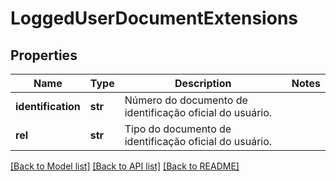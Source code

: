 # LoggedUserDocumentExtensions

## Properties
Name | Type | Description | Notes
------------ | ------------- | ------------- | -------------
**identification** | **str** | Número do documento de identificação oficial do usuário. | 
**rel** | **str** | Tipo do documento de identificação oficial do usuário. | 

[[Back to Model list]](../README.md#documentation-for-models) [[Back to API list]](../README.md#documentation-for-api-endpoints) [[Back to README]](../README.md)

